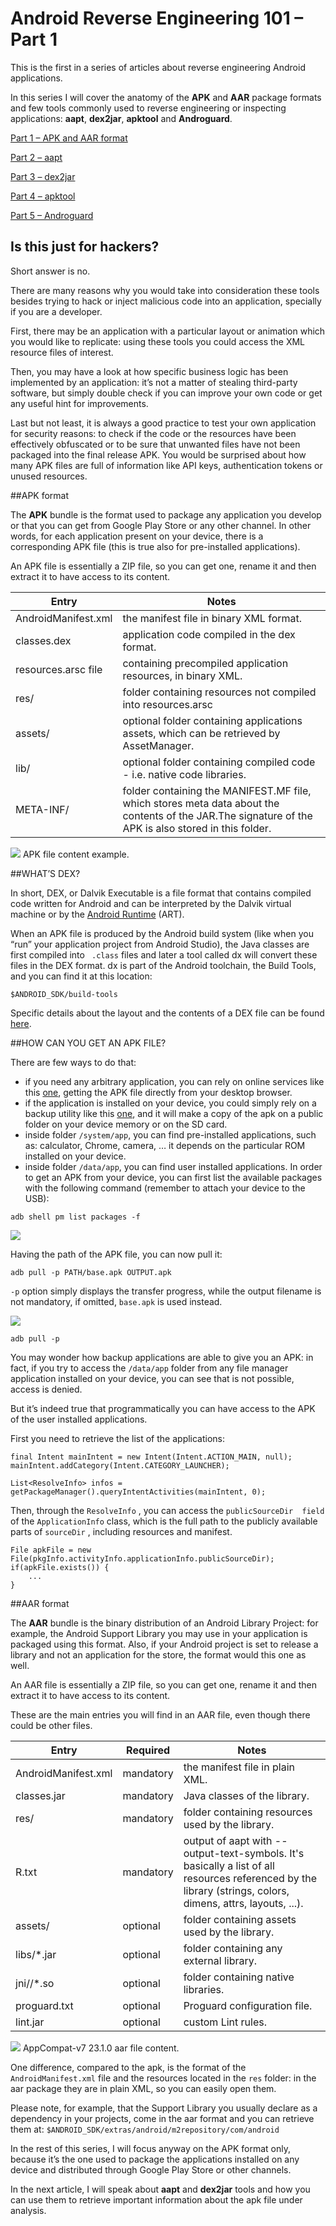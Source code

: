 # Android Reverse Engineering 101 – Part 1

This is the first in a series of articles about reverse engineering Android applications.

In this series I will cover the anatomy of the **APK** and **AAR** package formats and few tools commonly used to reverse engineering or inspecting applications: **aapt**, **dex2jar**, **apktool** and **Androguard**.

[Part 1 – APK and AAR format](http://www.fasteque.com/android-reverse-engineering-101-part-1/)

[Part 2 – aapt](http://www.fasteque.com/android-reverse-engineering-101-part-2/)

[Part 3 – dex2jar](http://www.fasteque.com/android-reverse-engineering-101-part-3/)

[Part 4 – apktool](http://www.fasteque.com/android-reverse-engineering-101-part-4/)

[Part 5 – Androguard](http://www.fasteque.com/android-reverse-engineering-101-part-5/)

##  Is this just for hackers?

Short answer is no.

There are many reasons why you would take into consideration these tools besides trying to hack or inject malicious code into an application, specially if you are a developer.

First, there may be an application with a particular layout or animation which you would like to replicate: using these tools you could access the XML resource files of interest.

Then, you may have a look at how specific business logic has been implemented by an application: it’s not a matter of stealing third-party software, but simply double check if you can improve your own code or get any useful hint for improvements.

Last but not least, it is always a good practice to test your own application for security reasons: to check if the code or the resources have been effectively obfuscated or to be sure that unwanted files have not been packaged into the final release APK. You would be surprised about how many APK files are full of information like API keys, authentication tokens or unused resources.

##APK format

The **APK** bundle is the format used to package any application you develop or that you can get from Google Play Store or any other channel. In other words, for each application present on your device, there is a corresponding APK file (this is true also for pre-installed applications).

An APK file is essentially a ZIP file, so you can get one, rename it and then extract it to have access to its content.

|Entry |	Notes|
|----|---|
|AndroidManifest.xml | the manifest file in binary XML format.|
|classes.dex|application code compiled in the dex format.|
|resources.arsc	file|containing precompiled application resources, in binary XML.|
|res/|folder containing resources not compiled into resources.arsc|
|assets/	|optional folder containing applications assets, which can be retrieved by AssetManager.|
|lib/|optional folder containing compiled code - i.e. native code libraries.|	
|META-INF/|folder containing the MANIFEST.MF file, which stores meta data about the contents of the JAR.The signature of the APK is also stored in this folder.|
![](http://www.fasteque.com/wp-content/uploads/2015/11/Screen-Shot-2015-11-10-at-22.00.18.png)
APK file content example.

##WHAT’S DEX?

In short, DEX, or Dalvik Executable is a file format that contains compiled code written for Android and can be interpreted by the Dalvik virtual machine or by the [Android Runtime](https://source.android.com/devices/tech/dalvik/index.html) (ART).

When an APK file is produced by the Android build system (like when you “run” your application project from Android Studio), the Java classes are first compiled into ` .class` files and later a tool called dx will convert these files in the DEX format. dx is part of the Android toolchain, the Build Tools, and you can find it at this location:

`$ANDROID_SDK/build-tools`

Specific details about the layout and the contents of a DEX file can be found [here](https://source.android.com/devices/tech/dalvik/dex-format.html).

##HOW CAN YOU GET AN APK FILE?

There are few ways to do that:

- if you need any arbitrary application, you can rely on online services like this [one](https://apkpure.com/), getting the APK file directly from your desktop browser.
- if the application is installed on your device, you could simply rely on a backup utility like this [one](https://play.google.com/store/apps/details?id=mobi.infolife.appbackup), and it will make a copy of the apk on a public folder on your device memory or on the SD card.
- inside folder `/system/app`, you can find pre-installed applications, such as: calculator, Chrome, camera, … it depends on the particular ROM installed on your device.
- inside folder  `/data/app`, you can find user installed applications.
In order to get an APK from your device, you can first list the available packages with the following command (remember to attach your device to the USB):

`adb shell pm list packages -f`

![](http://www.fasteque.com/wp-content/uploads/2015/11/Screen-Shot-2015-11-23-at-19.24.57.png)

Having the path of the APK file, you can now pull it:

`adb pull -p PATH/base.apk OUTPUT.apk`

`-p` option simply displays the transfer progress, while the output filename is not mandatory, if omitted, `base.apk` is used instead.

![](http://www.fasteque.com/wp-content/uploads/2015/11/Screen-Shot-2015-11-23-at-19.29.46.png)

`adb pull -p`
 

You may wonder how backup applications are able to give you an APK: in fact, if you try to access the `/data/app` folder from any file manager application installed on your device, you can see that is not possible, access is denied.

But it’s indeed true that programmatically you can have access to the APK of the user installed applications.

First you need to retrieve the list of the applications:

```
final Intent mainIntent = new Intent(Intent.ACTION_MAIN, null); 
mainIntent.addCategory(Intent.CATEGORY_LAUNCHER); 
 
List<ResolveInfo> infos = getPackageManager().queryIntentActivities(mainIntent, 0);
```
Then, through the  `ResolveInfo` , you can access the  `publicSourceDir  field` of the  `ApplicationInfo` class, which is the full path to the publicly available parts of  `sourceDir` , including resources and manifest.

```
File apkFile = new File(pkgInfo.activityInfo.applicationInfo.publicSourceDir);
if(apkFile.exists()) {
    ...
}
```

##AAR format

The **AAR** bundle is the binary distribution of an Android Library Project: for example, the Android Support Library you may use in your application is packaged using this format. Also, if your Android project is set to release a library and not an application for the store, the format would this one as well.

An AAR file is essentially a ZIP file, so you can get one, rename it and then extract it to have access to its content.

These are the main entries you will find in an AAR file, even though there could be other files.

|Entry	|	Required|Notes|
| -- | -- | -- |
|AndroidManifest.xml	|mandatory|	the manifest file in plain XML.|
|classes.jar	|mandatory|	Java classes of the library.|
|res/	|mandatory|	folder containing resources used by the library.|
|R.txt	|mandatory	|output of aapt with --output-text-symbols. It's basically a list of all resources referenced by the library (strings, colors, dimens, attrs, layouts, ...).|
|assets/|	optional|	folder containing assets used by the library.|
|libs/*.jar	|optional|	folder containing any external library.|
|jni//*.so	|optional|	folder containing native libraries.|
|proguard.txt	|optional	|Proguard configuration file.|
|lint.jar	|optional|	custom Lint rules.|
 

![](http://www.fasteque.com/wp-content/uploads/2015/11/Screen-Shot-2015-11-09-at-22.23.31.png)
AppCompat-v7 23.1.0 aar file content.

One difference, compared to the apk, is the format of the  `AndroidManifest.xml` file and the resources located in the  `res` folder: in the aar package they are in plain XML, so you can easily open them.

Please note, for example, that the Support Library you usually declare as a dependency in your projects, come in the aar format and you can retrieve them at:
`$ANDROID_SDK/extras/android/m2repository/com/android`

In the rest of this series, I will focus anyway on the APK format only, because it’s the one used to package the applications installed on any device and distributed through Google Play Store or other channels.

In the next article, I will speak about **aapt** and **dex2jar** tools and how you can use them to retrieve important information about the apk file under analysis.
